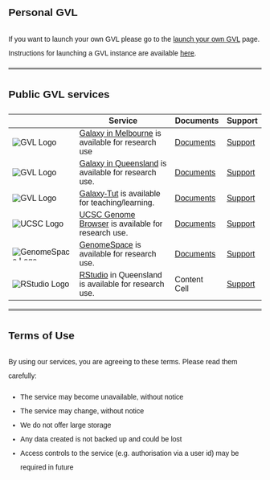 <style>
code {
  color: #777777;
}
body {
  line-height: 2;
  font-family: "Helvetica";
}
hr {
  border-top: 3px solid #C0C0C0;
}
img {
  max-height:25px;
}
</style>

## Personal GVL

If you want to launch your own GVL please go to the [launch your own GVL](/get) page.  
Instructions for launching a GVL instance are available [here](https://vlsci.github.io/lscc_docs/tutorials/gvl_launch/gvl_launch/).

* * *

## Public GVL services

| | Service  | Documents | Support |
| --- | --- | --- | --- |
| ![GVL Logo](https://build1.braembl.org.au/wp-content/uploads/2016/03/GVLlogo.png "Genomics Virtual Laboratory") | [Galaxy in Melbourne](http://galaxy-mel.genome.edu.au/) is available for research use | [Documents](https://wiki.galaxyproject.org/Support)  | [Support](mailto:help@genome.edu.au) |
| ![GVL Logo](https://build1.braembl.org.au/wp-content/uploads/2016/03/GVLlogo.png "Genomics Virtual Laboratory") | [Galaxy in Queensland](http://galaxy-qld.genome.edu.au/) is available for research use.  | [Documents](https://wiki.galaxyproject.org/Support)  | [Support](mailto:help@genome.edu.au) |
| ![GVL Logo](https://build1.braembl.org.au/wp-content/uploads/2016/03/GVLlogo.png "Genomics Virtual Laboratory") | [Galaxy-Tut](http://galaxy-tut.genome.edu.au) is available for teaching/learning.  | [Documents](https://wiki.galaxyproject.org/Support)  | [Support](mailto:help@genome.edu.au) |
| ![UCSC Logo](https://build1.braembl.org.au/wp-content/uploads/2016/03/logo_ucsc.jpg) | [UCSC Genome Browser](https://ucsc.genome.edu.au/) is available for research use.  | [Documents](https://genome.ucsc.edu/goldenpath/help/hgTracksHelp.html)  | [Support](mailto:help@genome.edu.au) |
| ![GenomeSpace Logo](https://build1.braembl.org.au/wp-content/uploads/2016/03/logo_genomespace.png)| [GenomeSpace](https://genomespace.genome.edu.au) is available for research use.  | [Documents](https://vlsci.github.io/lscc_docs/tutorials/genomespace/genomespace/)  | [Support](mailto:help@genome.edu.au) |
| ![RStudio Logo](https://build1.braembl.org.au/wp-content/uploads/2016/03/rstudio.png) | [RStudio](http://gvl-rstudio.genome.edu.au/rstudio) in Queensland is available for research use.  | Content Cell  | [Support](mailto:help@genome.edu.au) |


* * *

## Terms of Use

By using our services, you are agreeing to these terms. Please read them carefully:

*   The service may become unavailable, without notice
*   The service may change, without notice
*   We do not offer large storage
*   Any data created is not backed up and could be lost
*   Access controls to the service (e.g. authorisation via a user id) may be required in future

